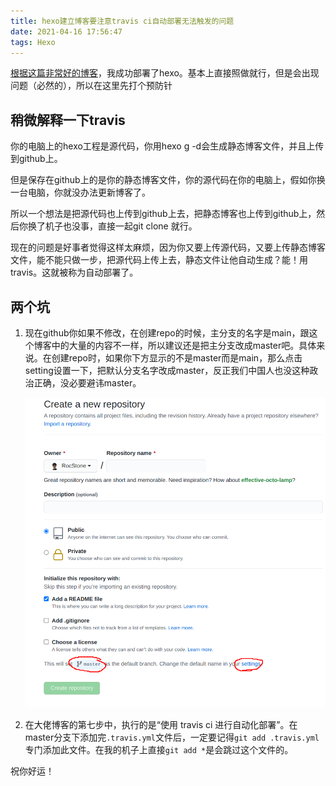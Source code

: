 ```yaml
---
title: hexo建立博客要注意travis ci自动部署无法触发的问题
date: 2021-04-16 17:56:47
tags: Hexo
---
```

[根据这篇非常好的博客](https://mfrank2016.github.io/breeze-blog/2020/05/02/hexo/hexo-start/#toc-heading-3)，我成功部署了hexo。基本上直接照做就行，但是会出现问题（必然的），所以在这里先打个预防针

## 稍微解释一下travis

你的电脑上的hexo工程是源代码，你用hexo g -d会生成静态博客文件，并且上传到github上。

但是保存在github上的是你的静态博客文件，你的源代码在你的电脑上，假如你换一台电脑，你就没办法更新博客了。

所以一个想法是把源代码也上传到github上去，把静态博客也上传到github上，然后你换了机子也没事，直接一起git clone 就行。

现在的问题是好事者觉得这样太麻烦，因为你又要上传源代码，又要上传静态博客文件，能不能只做一步，把源代码上传上去，静态文件让他自动生成？能！用travis。这就被称为自动部署了。

## 两个坑
  
  1. 现在github你如果不修改，在创建repo的时候，主分支的名字是main，跟这个博客中的大量的内容不一样，所以建议还是把主分支改成master吧。具体来说。在创建repo时，如果你下方显示的不是master而是main，那么点击setting设置一下，把默认分支名字改成master，反正我们中国人也没这种政治正确，没必要避讳master。

      ![picture 1](images/b0aa3bcbbf199386fb37963c0fb7fd62ca18547472896a4c0737732184b4bbb9.png)  

  2. 在大佬博客的第七步中，执行的是“使用 travis ci 进行自动化部署”。在master分支下添加完`.travis.yml`文件后，一定要记得`git add .travis.yml`专门添加此文件。在我的机子上直接`git add *`是会跳过这个文件的。

祝你好运！
